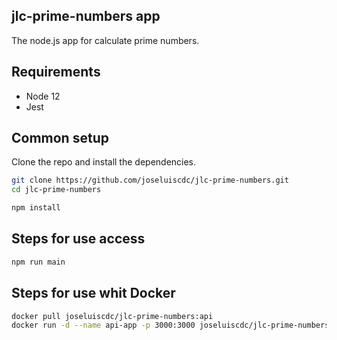 ## jlc-prime-numbers app

The node.js app for calculate prime numbers.

## Requirements

- Node 12
- Jest

## Common setup

Clone the repo and install the dependencies.

```bash
git clone https://github.com/joseluiscdc/jlc-prime-numbers.git
cd jlc-prime-numbers
```

```bash
npm install
```

## Steps for use access

```bash
npm run main
```

## Steps for use whit Docker

```bash
docker pull joseluiscdc/jlc-prime-numbers:api
docker run -d --name api-app -p 3000:3000 joseluiscdc/jlc-prime-numbers:api
```
